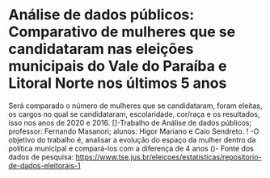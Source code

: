 # Análise de dados públicos: Comparativo de mulheres que se candidataram nas eleições municipais do Vale do Paraíba e Litoral Norte nos últimos 5 anos
Será comparado o número de mulheres que se candidataram, foram eleitas, os cargos no qual se candidataram, escolaridade, cor/raça e os resultados, isso nos anos de 2020 e 2016.
[]-Trabalho de Análise de dados públicos; professor: Fernando Masanori; alunos: Higor Mariano e Caio Sendreto.
! -O objetivo do trabalho é, analisar a evolução do espaço da mulher dentro da política municipal e compará-los com a diferença de 4 anos
()- Fonte dos dados de pesquisa: https://www.tse.jus.br/eleicoes/estatisticas/repositorio-de-dados-eleitorais-1
